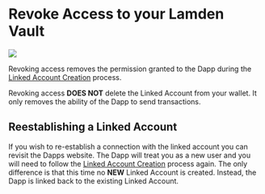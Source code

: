 
# Revoke Access to your Lamden Vault

![](../../img/wallet/gif/1.0.0_account_linked_revoke.gif)

Revoking access removes the permission granted to the Dapp during the <u>[Linked Account Creation](/docs/wallet/accounts_linked_create)</u> process.  

Revoking access **DOES NOT** delete the Linked Account from your wallet. It only removes the ability of the Dapp to send transactions.


## Reestablishing a Linked Account
If you wish to re-establish a connection with the linked account you can revisit the Dapps website. The Dapp will treat you as a new user and you will need to follow the <u>[Linked Account Creation](/docs/wallet/accounts_linked_create)</u> process again. The only difference is that this time no **NEW** Linked Account is created. Instead, the Dapp is linked back to the existing Linked Account.
